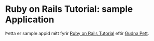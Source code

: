 # Ruby on Rails Tutorial: sample Application

Þetta er sample appid mitt fyrir [Ruby on Rails Tutorial](http://railstutorial.org) eftir [Gudna Pett](http://www.facebook.com/gudnipet).